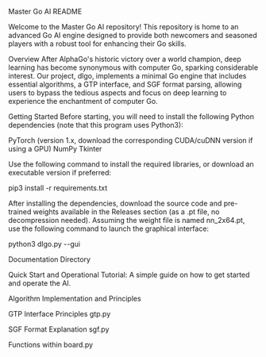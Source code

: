 Master Go AI README

Welcome to the Master Go AI repository! This repository is home to an advanced Go AI engine designed to provide both newcomers and seasoned players with a robust tool for enhancing their Go skills.

Overview
After AlphaGo's historic victory over a world champion, deep learning has become synonymous with computer Go, sparking considerable interest. Our project, dlgo, implements a minimal Go engine that includes essential algorithms, a GTP interface, and SGF format parsing, allowing users to bypass the tedious aspects and focus on deep learning to experience the enchantment of computer Go.

Getting Started
Before starting, you will need to install the following Python dependencies (note that this program uses Python3):

PyTorch (version 1.x, download the corresponding CUDA/cuDNN version if using a GPU)
NumPy
Tkinter

Use the following command to install the required libraries, or download an executable version if preferred:

pip3 install -r requirements.txt

After installing the dependencies, download the source code and pre-trained weights available in the Releases section (as a .pt file, no decompression needed). Assuming the weight file is named nn_2x64.pt, use the following command to launch the graphical interface:

python3 dlgo.py --gui

Documentation Directory

Quick Start and Operational Tutorial: A simple guide on how to get started and operate the AI.

Algorithm Implementation and Principles 

GTP Interface Principles gtp.py

SGF Format Explanation sgf.py

Functions within board.py
